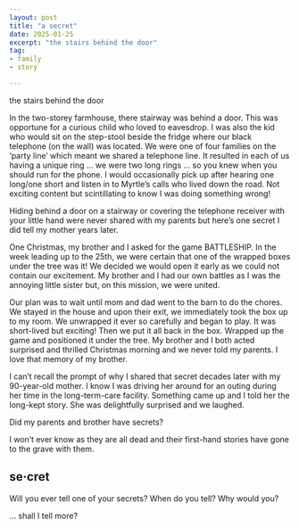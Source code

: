 ```yaml
---
layout: post
title: "a secret"
date: 2025-01-25
excerpt: "the stairs behind the door"
tag:
- family
- story

---
```


the stairs behind the door

In the two-storey farmhouse, there stairway was behind a door. This was opportune for a curious child who loved to eavesdrop. I was also the kid who would sit on the step-stool beside the fridge where our black telephone (on the wall) was located. We were one of four families on the ‘party line’ which meant we shared a telephone line. It resulted in each of us having a unique ring … we were two long rings … so you knew when you should run for the phone. I would occasionally pick up after hearing one long/one short and listen in to Myrtle’s calls who lived down the road. Not exciting content but scintillating to know I was doing something wrong!

Hiding behind a door on a stairway or covering the telephone receiver with your little hand were never shared with my parents but here’s one secret I did tell my mother years later.

One Christmas, my brother and I asked for the game BATTLESHIP. In the week leading up to the 25th, we were certain that one of the wrapped boxes under the tree was it! We decided we would open it early as we could not contain our excitement. My brother and I had our own battles as I was the annoying little sister but, on this mission, we were united.

Our plan was to wait until mom and dad went to the barn to do the chores. We stayed in the house and upon their exit, we immediately took the box up to my room. We unwrapped it ever so carefully and began to play. It was short-lived but exciting! Then we put it all back in the box. Wrapped up the game and positioned it under the tree. My brother and I both acted surprised and thrilled Christmas morning and we never told my parents. I love that memory of my brother.

I can’t recall the prompt of why I shared that secret decades later with my 90-year-old mother. I know I was driving her around for an outing during her time in the long-term-care facility. Something came up and I told her the long-kept story. She was delightfully surprised and we laughed.

Did my parents and brother have secrets? 

I won’t ever know as they are all dead and their first-hand stories have gone to the grave with them.

## se·cret

Will you ever tell one of your secrets?
When do you tell?
Why would you?

… shall I tell more?

